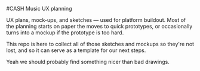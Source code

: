 #CASH Music UX planning

UX plans, mock-ups, and sketches — used for platform buildout. Most of the planning 
starts on paper the moves to quick prototypes, or occasionally turns into a mockup if 
the prototype is too hard. 

This repo is here to collect all of those sketches and mockups so they're not lost, and 
so it can serve as a template for our next steps. 

Yeah we should probably find something nicer than bad drawings. 